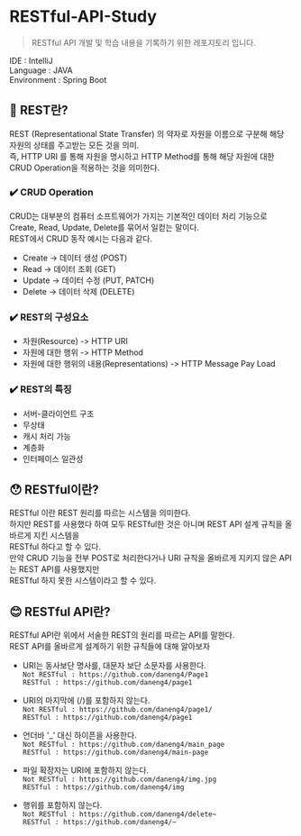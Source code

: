 # RESTful-API-Study
> RESTful API 개발 및 학습 내용을 기록하기 위한 레포지토리 입니다.

IDE : IntelliJ <br>
Language : JAVA <br>
Environment : Spring Boot <br>

## 🤔 REST란?

REST (Representational State Transfer) 의 약자로 자원을 이름으로 구분해 해당 자원의 상태를 주고받는 모든 것을 의미.
<br>
즉, HTTP URI 를 통해 자원을 명시하고 HTTP Method를 통해 해당 자원에 대한 CRUD Operation을 적용하는 것을 의미한다.

### ✔️ CRUD Operation

CRUD는 대부분의 컴퓨터 소프트웨어가 가지는 기본적인 데이터 처리 기능으로 Create, Read, Update, Delete를 묶어서 일컫는 말이다.
<br>
REST에서 CRUD 동작 예시는 다음과 같다.

- Create -> 데이터 생성 (POST)
- Read -> 데이터 조회 (GET)
- Update -> 데이터 수정 (PUT, PATCH)
- Delete -> 데이터 삭제 (DELETE)

### ✔️ REST의 구성요소

- 자원(Resource) -> HTTP URI
- 자원에 대한 행위 -> HTTP Method
- 자원에 대한 행위의 내용(Representations) -> HTTP Message Pay Load

### ✔️ REST의 특징

- 서버-클라이언트 구조
- 무상태
- 캐시 처리 가능
- 계층화
- 인터페이스 일관성

## 😯 RESTful이란?

RESTful 이란 REST 원리를 따르는 시스템을 의미한다. <br>
하지만 REST를 사용했다 하여 모두 RESTful한 것은 아니며 REST API 설계 규칙을 올바르게 지킨 시스템을 <br>
RESTful 하다고 할 수 있다. <br>
만약 CRUD 기능을 전부 POST로 처리한다거나 URI 규칙을 올바르게 지키지 않은 API는 REST API를 사용했지만 <br>
RESTful 하지 못한 시스템이라고 할 수 있다.


## 😊 RESTful API란?

RESTful API란 위에서 서술한 REST의 원리를 따르는 API를 말한다. <br>
REST API를 올바르게 설계하기 위한 규칙들에 대해 알아보자

- URI는 동사보단 명사를, 대문자 보단 소문자를 사용한다.<br>
`Not RESTful : https://github.com/daneng4/Page1` <br>
`RESTful : https://github.com/daneng4/page1`

- URI의 마지막에 (/)를 포함하지 않는다. <br>
`Not RESTful : https://github.com/daneng4/page1/` <br>
`RESTful : https://github.com/daneng4/page1`

- 언더바 '_' 대신 하이픈을 사용한다. <br>
`Not RESTful : https://github.com/daneng4/main_page` <br>
`RESTful : https://github.com/daneng4/main-page`

- 파일 확장자는 URI에 포함하지 않는다. <br>
`Not RESTful : https://github.com/daneng4/img.jpg` <br>
`RESTful : https://github.com/daneng4/img`

- 행위를 포함하지 않는다. <br>
`Not RESTful : https://github.com/daneng4/delete~` <br>
`RESTful : https://github.com/daneng4/~`





